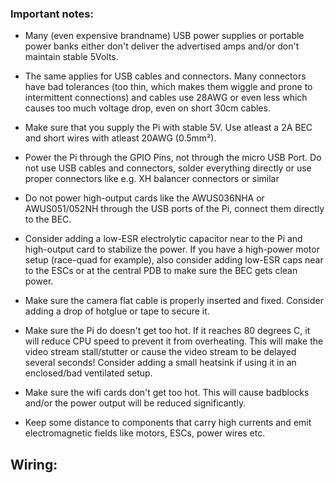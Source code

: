 ### Important notes:

- Many (even expensive brandname) USB power supplies or portable power banks either don't deliver the advertised amps and/or don't maintain stable 5Volts. 

- The same applies for USB cables and connectors. Many connectors have bad tolerances (too thin, which makes them wiggle and prone to intermittent connections) and cables use 28AWG or even less which causes too much voltage drop, even on short 30cm cables.

- Make sure that you supply the Pi with stable 5V. Use atleast a 2A BEC and short wires with atleast 20AWG (0.5mm²). 

- Power the Pi through the GPIO Pins, not through the micro USB Port. Do not use USB cables and connectors, solder everything directly or use proper connectors like e.g. XH balancer connectors or similar

- Do not power high-output cards like the AWUS036NHA or AWUS051/052NH through the USB ports of the Pi, connect them directly to the BEC. 

- Consider adding a low-ESR electrolytic capacitor near to the Pi and high-output card to stabilize the power. If you have a high-power motor setup (race-quad for example), also consider adding low-ESR caps near to the ESCs or at the central PDB to make sure the BEC gets clean power.

- Make sure the camera flat cable is properly inserted and fixed. Consider adding a drop of hotglue or tape to secure it.

- Make sure the Pi do doesn't get too hot. If it reaches 80 degrees C, it will reduce CPU speed to prevent it from overheating. This will make the video stream stall/stutter or cause the video stream to be delayed several seconds! Consider adding a small heatsink if using it in an enclosed/bad ventilated setup.

- Make sure the wifi cards don't get too hot. This will cause badblocks and/or the power output will be reduced significantly.

- Keep some distance to components that carry high currents and emit electromagnetic fields like motors, ESCs, power wires etc.

## Wiring:

